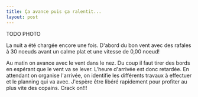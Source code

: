 ```yaml
---
title: Ça avance puis ça ralentit...
layout: post
---
```


TODO PHOTO

La nuit a été chargée encore une fois. D'abord du bon vent avec des rafales à 30 noeuds avant un calme plat et une vitesse de 0,00 noeud!

Au matin on avance avec le vent dans le nez. Du coup il faut tirer des bords en espérant que le vent va se lever. L'heure d'arrivée est donc retardée. En attendant on organise l'arrivée, on identifie les différents travaux à effectuer et le planning qui va avec. J'espère être libéré rapidement pour profiter au plus vite des copains. Crack on!!!
